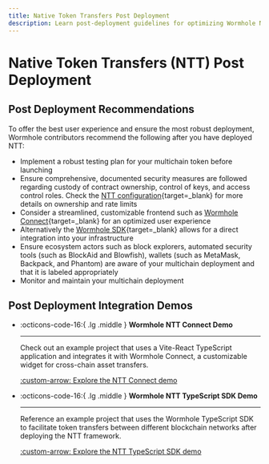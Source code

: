```yaml
---
title: Native Token Transfers Post Deployment
description: Learn post-deployment guidelines for optimizing Wormhole NTT, which include testing, security, frontend integration, ecosystem coordination, and monitoring.
---
```


# Native Token Transfers (NTT) Post Deployment

## Post Deployment Recommendations

To offer the best user experience and ensure the most robust deployment, Wormhole contributors recommend the following after you have deployed NTT:

- Implement a robust testing plan for your multichain token before launching
- Ensure comprehensive, documented security measures are followed regarding custody of contract ownership, control of keys, and access control roles. Check the [NTT configuration](/docs/build/contract-integrations/native-token-transfers/configuration/){target=\_blank} for more details on ownership and rate limits
- Consider a streamlined, customizable frontend such as [Wormhole Connect](https://connect-in-style.wormhole.com/){target=\_blank} for an optimized user experience
- Alternatively the [Wormhole SDK](/docs/build/applications/wormhole-sdk/){target=\_blank} allows for a direct integration into your infrastructure
- Ensure ecosystem actors such as block explorers, automated security tools (such as BlockAid and Blowfish), wallets (such as MetaMask, Backpack, and Phantom) are aware of your multichain deployment and that it is labeled appropriately
- Monitor and maintain your multichain deployment

## Post Deployment Integration Demos

<div class="grid cards" markdown>

-   :octicons-code-16:{ .lg .middle } **Wormhole NTT Connect Demo**

    ---

    Check out an example project that uses a Vite-React TypeScript application and integrates it with Wormhole Connect, a customizable widget for cross-chain asset transfers.

    [:custom-arrow: Explore the NTT Connect demo](https://github.com/wormhole-foundation/demo-ntt-connect)

-   :octicons-code-16:{ .lg .middle } **Wormhole NTT TypeScript SDK Demo**

    ---

    Reference an example project that uses the Wormhole TypeScript SDK to facilitate token transfers between different blockchain networks after deploying the NTT framework.

    [:custom-arrow: Explore the NTT TypeScript SDK demo](https://github.com/wormhole-foundation/demo-ntt-ts-sdk)

</div>
